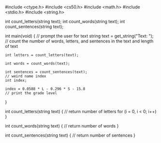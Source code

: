 #include <ctype.h>
#include <cs50.h>
#include <math.h>
#include <stdio.h>
#include <string.h>

int count_letters(string text);
int count_words(string text);
int count_sentences(string text);

int main(void)
{
    // prompt the user for text
    string text = get_string("Text: ");
    // count the number of words, letters, and sentences in the text and length of text

    int letters = count_letters(text);

    int words = count_words(text);

    int sentences = count_sentences(text);
    // weird name index
    int index;

    index = 0.0588 * L - 0.296 * S - 15.8
    // print the grade level

}

int count_letters(string text)
{
    // return number of letters
    for (i = 0, i < 0; i++)
}

int count_words(string text)
{
    // return number of words
}

int count_sentences(string text)
{
    // return number of sentences
}

